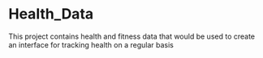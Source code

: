 # Health_Data
This project contains health and fitness data that would be used to create an interface for tracking health on a regular basis
